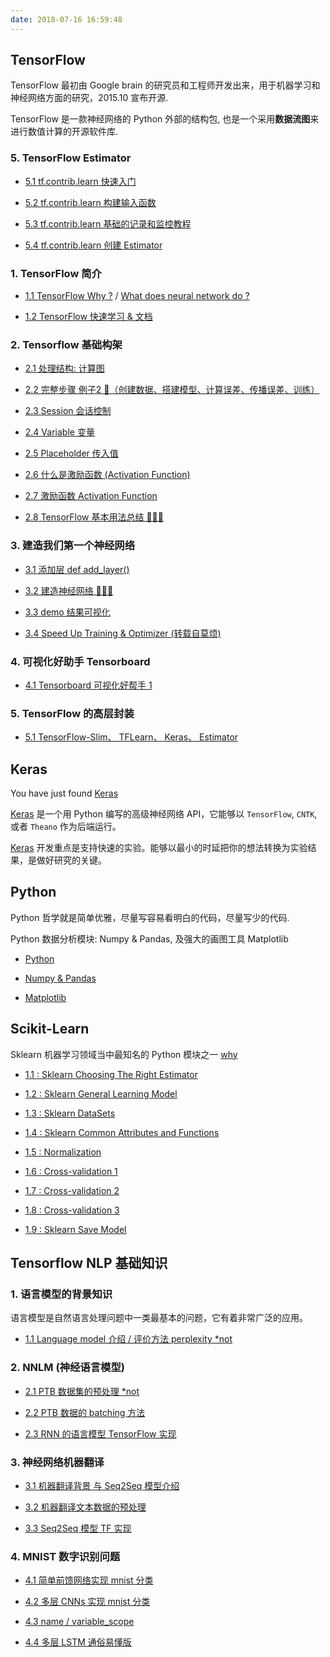 ```yaml
---
date: 2018-07-16 16:59:48
---
```


[0]: /tensorflow

## TensorFlow

TensorFlow 最初由 Google brain 的研究员和工程师开发出来，用于机器学习和神经网络方面的研究，2015.10 宣布开源.

TensorFlow 是一款神经网络的 Python 外部的结构包, 也是一个采用**数据流图**来进行数值计算的开源软件库.

### 5. TensorFlow Estimator

- [5.1 tf.contrib.learn 快速入门][0]

- [5.2 tf.contrib.learn 构建输入函数][0]

- [5.3 tf.contrib.learn 基础的记录和监控教程][0]

- [5.4 tf.contrib.learn 创建 Estimator][0]

### 1. TensorFlow 简介

- [1.1 TensorFlow Why ?][t1] / [What does neural network do ?][t2]  

- [1.2 TensorFlow 快速学习 & 文档][t3]  

[t1]: /2018/01/22/tensorflow-1-1-why/
[t2]: /2018/08/24/tensorflow-1-2-NN-what-do/
[t3]: /2018/10/23/tensorflow-doc/

### 2. Tensorflow 基础构架

- [2.1 处理结构: 计算图][t2.1]

- [2.2 完整步骤 例子2 🌰（创建数据、搭建模型、计算误差、传播误差、训练）][t2.2]

- [2.3 Session 会话控制][t2.3]

- [2.4 Variable 变量][t2.4]

- [2.5 Placeholder 传入值][t2.5]

- [2.6 什么是激励函数 (Activation Function)][t2.6]

- [2.7 激励函数 Activation Function][t2.7]

- [2.8 TensorFlow 基本用法总结 🌰🌰🌰][t2.8]

[t2.1]: /2018/08/24/tensorflow-2-1-structure/
[t2.2]: /2018/08/24/tensorflow-2-2-example2/
[t2.3]: /2018/09/06/tensorflow-2-3-session/
[t2.4]: /2018/09/07/tensorflow-2-4-variable/
[t2.5]: /2018/09/07/tensorflow-2-5-placeholde/
[t2.6]: /2018/09/07/tensorflow-2-6-A-activation-function/
[t2.7]: /2018/09/07/tensorflow-2-6-B-activation-function/
[t2.8]: /2018/09/08/tensorflow-2-8-tensorflow-basic-summary/

### 3. 建造我们第一个神经网络

- [3.1 添加层 def add_layer()][t3.1]

- [3.2 建造神经网络 🌰🌰🌰][t3.2]

- [3.3 demo 结果可视化][t3.3]

- [3.4 Speed Up Training & Optimizer (转载自莫烦)][t3.4]

[t3.1]: /2018/09/09/tensorflow-3-1-add-layer/
[t3.2]: /2018/09/11/tensorflow-3-2-create-NN/
[t3.3]: /2018/09/11/tensorflow-3-3-visualize-result/
[t3.4]: /2018/09/12/tensorflow-3-4-A-speed-up-learning/

### 4. 可视化好助手 Tensorboard

- [4.1 Tensorboard 可视化好帮手 1][t4.1]

[t4.1]: /2018/09/12/tensorflow-4-1-tensorboard1/

### 5. TensorFlow 的高层封装

- [5.1 TensorFlow-Slim、 TFLearn、 Keras、 Estimator][0]

## Keras

You have just found [Keras][k1]

[Keras][k1] 是一个用 Python 编写的高级神经网络 API，它能够以 `TensorFlow`, `CNTK`, 或者 `Theano` 作为后端运行。

[Keras][k2] 开发重点是支持快速的实验。能够以最小的时延把你的想法转换为实验结果，是做好研究的关键。 

[0]: /tensorflow
[k1]: https://keras.io/zh/
[k2]: https://keras.io/zh/models/about-keras-models/

## Python

Python 哲学就是简单优雅，尽量写容易看明白的代码，尽量写少的代码.

Python 数据分析模块: Numpy & Pandas, 及强大的画图工具 Matplotlib

- [Python](/python_language)

- [Numpy & Pandas](/python_numpy_pandas)

- [Matplotlib](/python_matplotlib)

## Scikit-Learn

Sklearn 机器学习领域当中最知名的 Python 模块之一 [why][sklearn0] 

- [1.1 : Sklearn Choosing The Right Estimator][sklearn1]

- [1.2 : Sklearn General Learning Model][sklearn2]

- [1.3 : Sklearn DataSets][sklearn3]

- [1.4 : Sklearn Common Attributes and Functions][sklearn4]

- [1.5 : Normalization][sklearn5]

- [1.6 : Cross-validation 1][sklearn6]

- [1.7 : Cross-validation 2][sklearn7]

- [1.8 : Cross-validation 3][sklearn8]

- [1.9 : Sklearn Save Model][sklearn9]

[sklearn0]: /2018/01/03/py-sklearn-0-why/
[sklearn1]: /2018/01/03/py-sklearn-1-choosing-estimator/
[sklearn2]: /2018/01/05/py-sklearn-2-general-learning-model/
[sklearn3]: /2018/01/03/py-sklearn-3-database/
[sklearn4]: /2018/01/05/py-sklearn-4-common-attributes/
[sklearn5]: /2018/01/06/py-sklearn-5-normalization/
[sklearn6]: /2018/01/08/py-sklearn-6-cross-validation-1/
[sklearn7]: /2018/01/09/py-sklearn-6-cross-validation-2/
[sklearn8]: /2018/01/09/py-sklearn-6-cross-validation-3/
[sklearn9]: /2018/01/10/py-sklearn-7-save-model/

## Tensorflow NLP 基础知识

### 1. 语言模型的背景知识

语言模型是自然语言处理问题中一类最基本的问题，它有着非常广泛的应用。

- [1.1 Language model 介绍 / 评价方法 perplexity *not][0]

### 2. NNLM (神经语言模型)

- [2.1 PTB 数据集的预处理 *not][0]

- [2.2 PTB 数据的 batching 方法][9.2.2]

- [2.3 RNN 的语言模型 TensorFlow 实现][9.2.3]

[9.2.2]: /2018/10/01/tensorflow-nlp-9.2.2/
[9.2.3]: /2018/10/02/tensorflow-nlp-9.2.3/

### 3. 神经网络机器翻译

- [3.1 机器翻译背景 与 Seq2Seq 模型介绍][0]

- [3.2 机器翻译文本数据的预处理][0]

- [3.3 Seq2Seq 模型 TF 实现][0]

### 4. MNIST 数字识别问题

- [4.1 简单前馈网络实现 mnist 分类][minst1]

- [4.2 多层 CNNs 实现 mnist 分类][0]

- [4.3 name / variable_scope][minst3]

- [4.4 多层 LSTM 通俗易懂版][minst4]

[minst1]: /2018/09/12/tensorflow-mnist-1-beginners/
[minst2]: 0
[minst3]: /2018/10/05/tensorflow-name-variable_scope/
[minst4]: /2018/10/07/tensorflow-simple-lstms/
